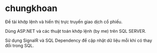 # chungkhoan
Đề tài khớp lệnh và hiển thị trực truyến giao dịch cổ phiếu.

Dùng ASP.NET và các thuật toán khớp lệnh (by me) trên SQL SERVER.

Sử dụng SignalR và SQL Dependency để cập nhật dữ liệu mỗi khi có thay đổi trong SQL.


